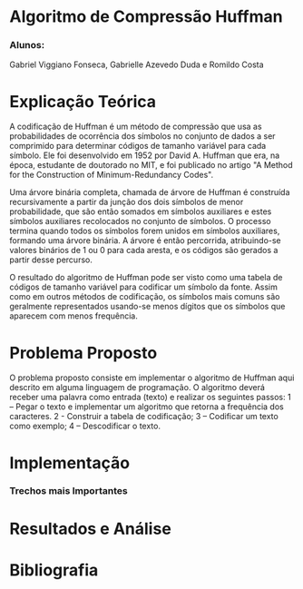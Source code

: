 # Algoritmo de Compressão Huffman

### Alunos:
Gabriel Viggiano Fonseca, Gabrielle Azevedo Duda e Romildo Costa

# Explicação Teórica
A codificação de Huffman é um método de compressão que usa as probabilidades de ocorrência dos símbolos no conjunto de dados a ser comprimido para determinar códigos de tamanho variável para cada símbolo. Ele foi desenvolvido em 1952 por David A. Huffman que era, na época, estudante de doutorado no MIT, e foi publicado no artigo "A Method for the Construction of Minimum-Redundancy Codes".

Uma árvore binária completa, chamada de árvore de Huffman é construída recursivamente a partir da junção dos dois símbolos de menor probabilidade, que são então somados em símbolos auxiliares e estes símbolos auxiliares recolocados no conjunto de símbolos. O processo termina quando todos os símbolos forem unidos em símbolos auxiliares, formando uma árvore binária. A árvore é então percorrida, atribuindo-se valores binários de 1 ou 0 para cada aresta, e os códigos são gerados a partir desse percurso.

O resultado do algoritmo de Huffman pode ser visto como uma tabela de códigos de tamanho variável para codificar um símbolo da fonte. Assim como em outros métodos de codificação, os símbolos mais comuns são geralmente representados usando-se menos dígitos que os símbolos que aparecem com menos frequência.


# Problema Proposto
O problema proposto consiste em implementar o algoritmo de Huffman aqui descrito em alguma linguagem de programação. O algoritmo deverá receber uma palavra como entrada (texto) e realizar os seguintes passos:
  1 – Pegar o texto e implementar um algoritmo que retorna a frequência dos
  caracteres.
  2 - Construir a tabela de codificação;
  3 – Codificar um texto como exemplo;
  4 – Descodificar o texto.

# Implementação


### Trechos mais Importantes


# Resultados e Análise


# Bibliografia



